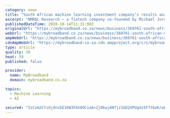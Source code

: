 ```yaml
---
category: news
title: "South African machine learning investment company’s results analysed"
excerpt: "NMRQL Research – a fintech company co-founded by Michael Jordaan – has shown that machine learning can produce good results."
publishedDateTime: 2020-10-14T11:31:00Z
originalUrl: "https://mybroadband.co.za/news/business/369761-south-african-machine-learning-investment-companys-results-analysed.html"
webUrl: "https://mybroadband.co.za/news/business/369761-south-african-machine-learning-investment-companys-results-analysed.html"
ampWebUrl: "https://mybroadband.co.za/news/business/369761-south-african-machine-learning-investment-companys-results-analysed.html/amp"
cdnAmpWebUrl: "https://mybroadband-co-za.cdn.ampproject.org/c/s/mybroadband.co.za/news/business/369761-south-african-machine-learning-investment-companys-results-analysed.html/amp"
type: article
quality: 39
heat: 39
published: false

provider:
  name: MyBroadband
  domain: mybroadband.co.za

topics:
  - Machine Learning
  - AI

secured: "IsCvm2CYiUjdnu5E3XW3Fbh0OCioA+Zj0kwjANfjz1GD2XPUgdz5F7t6oK/wE2cuwv0jFPr5EvYqeNNokAkg8GBK1xVadM1IbVnyJ27RN+b0+i0A6/fJ1l6DeA+XqehzhPFxJGhLorNiRRrcIBuus9uZKe7k7JDE010o5qMlFJg1aApn0nar/lHcEwhlgaap+u2uM6sU/nhOcO/DdSWX947+olOVgnyG43DWRmhKsO2hpZp/e5qMTEsGqYOTs40n9TMdbfX2DgOS7IGi/rAM/y8e1ORQn6lI6JlqA3+NR012PPH1KhnnA8GruhVOtQz8uFa5uPmH3zuSJ0JmCQ4oMb5hZ4MDSDOwJ+F3UXeYnEk=;0fmuRRwptTMbqLzqfKADXA=="
---
```


